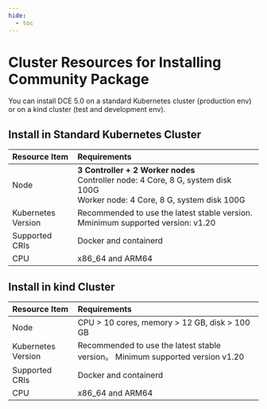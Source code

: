 ```yaml
---
hide:
  - toc
---
```


# Cluster Resources for Installing Community Package

You can install DCE 5.0 on a standard Kubernetes cluster (production env) or on a kind cluster (test and development env).

## Install in Standard Kubernetes Cluster

| Resource Item | Requirements                                                                                                    |
| :------------ | :-------------------------------------------------------------------------------------------------------------- |
| Node | **3 Controller + 2 Worker nodes** <br />Controller node: 4 Core, 8 G, system disk 100G <br />Worker node: 4 Core, 8 G, system disk 100G |
| Kubernetes Version   | Recommended to use the latest stable version. Mminimum supported version: v1.20                                                       |
| Supported CRIs | Docker and containerd                                                                                            |
| CPU  | x86_64 and ARM64                                                                                     |

## Install in kind Cluster

| Resource Item | Requirements                                                      |
| :------------ | :---------------------------------------------------------------- |
| Node | CPU > 10 cores, memory > 12 GB, disk > 100 GB                |
| Kubernetes Version   | Recommended to use the latest stable version。 Minimum supported version v1.20 |
| Supported CRIs | Docker and containerd                                              |
| CPU   | x86_64 and ARM64                                    |
